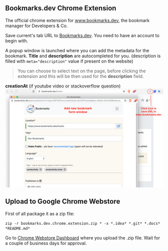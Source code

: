 Bookmarks.dev Chrome Extension
---
The official chrome extension for www.bookmarks.dev, the bookmark manager for Developers & Co. 

Save current's tab URL to [Bookmarks.dev](www.bookmarks.dev). You need to have an account to begin with.

A popup window is launched where you can add the metadata for the bookmark. **Title** and **description** are autocompleted
for you. (description is filled with `meta="description"` value if present on the website)

> You can choose to select text on the page, before clicking the extension and this will be then used for the **description**
field. 

**creationAt** (if youtube video or stackoverflow question)
 ![Chrome extension screenshot](docs/img/screenshot-chrome-extension.png)

## Upload to Google Chrome Webstore

First of all package it as a zip file:
```shell
zip -r bookmarks.dev.chrome.extension.zip * -x *.idea* *.git* *.docs* *README.md*
```

Go to [Chrome Webstore Dashboard](https://chrome.google.com/webstore/developer/dashboard) where
you upload the .zip file. Wait for a couple of business days for approval.


